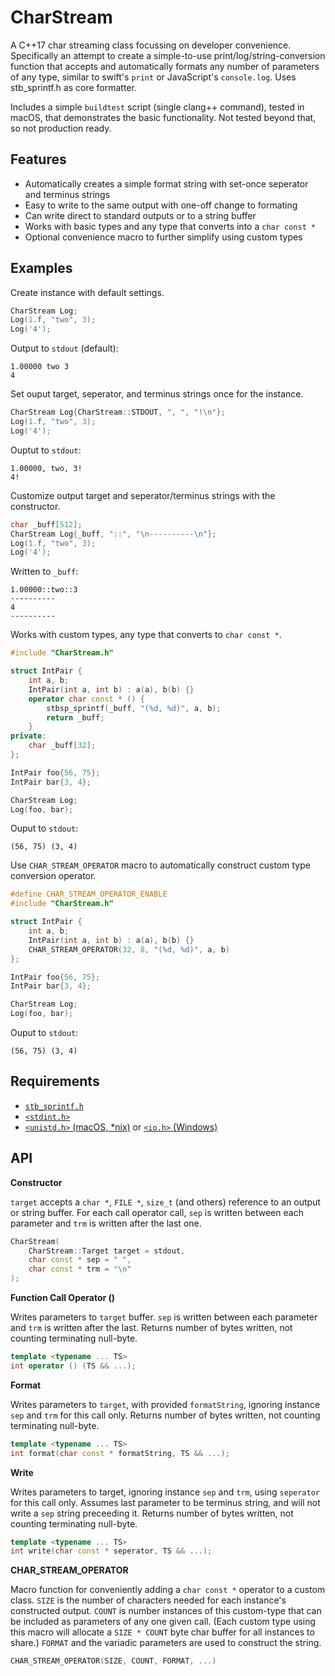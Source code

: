 # CharStream

A C++17 char streaming class focussing on developer convenience. Specifically an attempt to create a simple-to-use print/log/string-conversion function that accepts and automatically formats any number of parameters of any type, similar to swift's `print` or JavaScript's `console.log`. Uses stb_sprintf.h as core formatter.

Includes a simple `buildtest` script (single clang++ command), tested in macOS, that demonstrates the basic functionality. Not tested beyond that, so not production ready.



## Features

- Automatically creates a simple format string with set-once seperator and terminus strings
- Easy to write to the same output with one-off change to formating
- Can write direct to standard outputs or to a string buffer
- Works with basic types and any type that converts into a `char const *`
- Optional convenience macro to further simplify using custom types



## Examples

Create instance with default settings.

```cpp
CharStream Log;
Log(1.f, "two", 3);
Log('4');
```
Output to `stdout` (default):
```
1.00000 two 3
4
```



Set ouput target, seperator, and terminus strings once for the instance.

```cpp
CharStream Log{CharStream::STDOUT, ", ", "!\n"};
Log(1.f, "two", 3);
Log('4');
```
Ouptut to `stdout`:
```
1.00000, two, 3!
4!
```



Customize output target and seperator/terminus strings with the constructor.

```cpp
char _buff[512];
CharStream Log{_buff, "::", "\n----------\n"};
Log(1.f, "two", 3);
Log('4');
```
Written to `_buff`:
```
1.00000::two::3
----------
4
----------
```



Works with custom types, any type that converts to `char const *`.

```cpp
#include "CharStream.h"

struct IntPair {
    int a, b;
    IntPair(int a, int b) : a(a), b(b) {}
    operator char const * () {
        stbsp_sprintf(_buff, "(%d, %d)", a, b);
        return _buff;
    }
private:
    char _buff[32];
};

IntPair foo{56, 75};
IntPair bar{3, 4};

CharStream Log;
Log(foo, bar);
```
Ouput to `stdout`:
```
(56, 75) (3, 4)
```



Use `CHAR_STREAM_OPERATOR` macro to automatically construct custom type conversion operator.

```cpp
#define CHAR_STREAM_OPERATOR_ENABLE
#include "CharStream.h"

struct IntPair {
    int a, b;
    IntPair(int a, int b) : a(a), b(b) {}
    CHAR_STREAM_OPERATOR(32, 8, "(%d, %d)", a, b)
};

IntPair foo{56, 75};
IntPair bar{3, 4};

CharStream Log;
Log(foo, bar);
```
Ouput to `stdout`:
```
(56, 75) (3, 4)
```



## Requirements

- [`stb_sprintf.h`](https://github.com/nothings/stb/blob/master/stb_sprintf.h)
- [`<stdint.h>`](https://pubs.opengroup.org/onlinepubs/9699919799/basedefs/stdint.h.html)
- [`<unistd.h>` (macOS, *nix)](https://pubs.opengroup.org/onlinepubs/9699919799/basedefs/unistd.h.html) or [`<io.h>` (Windows)](https://docs.microsoft.com/en-us/cpp/c-runtime-library/low-level-i-o)



## API
**Constructor** 

`target` accepts a `char *`, `FILE *`, `size_t` (and others) reference to an output or string buffer. For each call operator call, `sep` is written between each parameter and `trm` is written after the last one.

```cpp
CharStream(
    CharStream::Target target = stdout,
    char const * sep = " ",
    char const * trm = "\n"
);
```



**Function Call Operator ()** 

Writes parameters to `target` buffer. `sep` is written between each parameter and `trm` is written after the last. Returns number of bytes written, not counting terminating null-byte.  

```cpp
template <typename ... TS>
int operator () (TS && ...);
```



**Format** 

Writes parameters to `target`, with provided `formatString`, ignoring instance `sep` and `trm` for this call only. Returns number of bytes written, not counting terminating null-byte.

```cpp
template <typename ... TS>
int format(char const * formatString, TS && ...);
```



**Write** 

Writes parameters to target, ignoring instance `sep` and `trm`, using `seperator` for this call only. Assumes last parameter to be terminus string, and will not write a `sep` string preceeding it. Returns number of bytes written, not counting terminating null-byte.

```cpp
template <typename ... TS>
int write(char const * seperator, TS && ...);
```



**CHAR_STREAM_OPERATOR**

Macro function for conveniently adding a `char const *` operator to a custom class. `SIZE` is the number of characters needed for each instance's constructed output. `COUNT` is number instances of this custom-type that can be included as parameters of any one given call. (Each custom type using this macro will allocate a `SIZE * COUNT` byte char buffer for all instances to share.) `FORMAT` and the variadic parameters are used to construct the string.

```cpp
CHAR_STREAM_OPERATOR(SIZE, COUNT, FORMAT, ...)
```

